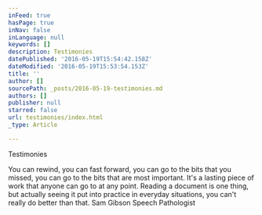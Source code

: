 ```yaml
---
inFeed: true
hasPage: true
inNav: false
inLanguage: null
keywords: []
description: Testimonies
datePublished: '2016-05-19T15:54:42.158Z'
dateModified: '2016-05-19T15:53:54.153Z'
title: ''
author: []
sourcePath: _posts/2016-05-19-testimonies.md
authors: []
publisher: null
starred: false
url: testimonies/index.html
_type: Article

---
```

Testimonies

You can rewind, you can fast forward, you can go to the bits that you missed, you can go to the bits that are most important. It's a lasting piece of work that anyone can go to at any point. Reading a document is one thing, but actually seeing it put into practice in everyday situations, you can't really do better than that. Sam Gibson Speech Pathologist